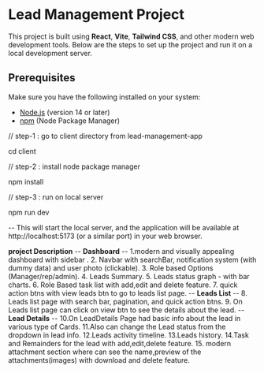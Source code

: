 # Lead Management Project

This project is built using **React**, **Vite**, **Tailwind CSS**, and other modern web development tools. Below are the steps to set up the project and run it on a local development server.

## Prerequisites

Make sure you have the following installed on your system:
- [Node.js](https://nodejs.org/en/download/) (version 14 or later)
- [npm](https://www.npmjs.com/get-npm) (Node Package Manager)

// step-1 : go to client directory from lead-management-app

 cd client

// step-2 : install node package manager

npm install

// step-3 : run on local server

npm run dev

-- This will start the local server, and the application will be available at http://localhost:5173 (or a similar port) in your web browser.

**project Description**
 -- **Dashboard** --
1.modern and visually appealing dashboard with sidebar .
2. Navbar with searchBar, notification system (with dummy data) and user photo (clickable).
3. Role based Options (Manager/rep/admin).
4. Leads Summary.
5. Leads status graph - with bar charts.
6. Role Based task list with add,edit and delete feature. 
7. quick action btns with view leads btn to go to leads list page.
-- **Leads List** --
8. Leads list page with search bar, pagination, and quick action btns.
9. On Leads list page can click on view btn to see the details about the lead.
-- **Lead Details** --
10.On LeadDetails Page had basic info about the lead in various type of Cards.
11.Also can change the Lead status from the dropdown in lead info.
12.Leads activity timeline.
13.Leads history.
14.Task and Remainders for the lead with add,edit,delete feature.
15. modern attachment section where can see the name,preview of the attachments(images) with download and delete feature. 
